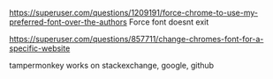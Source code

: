 




https://superuser.com/questions/1209191/force-chrome-to-use-my-preferred-font-over-the-authors
Force font doesnt exit

https://superuser.com/questions/857711/change-chromes-font-for-a-specific-website

tampermonkey works on stackexchange, google, github